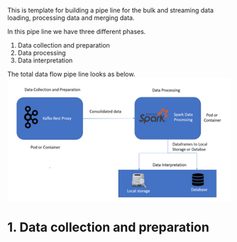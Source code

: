This is template for building a pipe line for the bulk and streaming data loading, processing data and merging data. 

In this pipe line we have three different phases.
1. Data collection and preparation 
2. Data processing 
3. Data interpretation

The total data flow pipe line looks as below.
![Architecture](docs/bynk-data-pipeline.PNG)


# 1. Data collection and preparation
